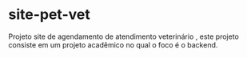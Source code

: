# site-pet-vet

Projeto site de agendamento de atendimento veterinário , este projeto consiste em um projeto acadêmico no qual o foco é o backend.
